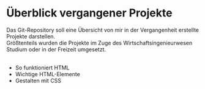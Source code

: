 # Überblick vergangener Projekte

Das Git-Repository soll eine Übersicht von mir in der Vergangenheit erstellte Projekte darstellen.<br>
Größtenteils wurden die Projekte im Zuge des Wirtschaftsingenieurwesen Studium oder in der Freizeit umgesetzt. <br><br>


<ul>
  <li>So funktioniert HTML</li>
  <li>Wichtige HTML-Elemente</li>
  <li>Gestalten mit CSS</li>
</ul>
